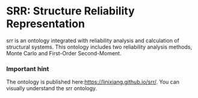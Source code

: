 # SRR: Structure Reliability Representation

srr is an ontology integrated with reliability analysis and calculation of structural systems. This ontology includes two reliability analysis methods, Monte Carlo and First-Order Second-Moment. 


### Important hint

The ontology is published here:https://linixiang.github.io/srr/. You can visually understand the srr ontology.
